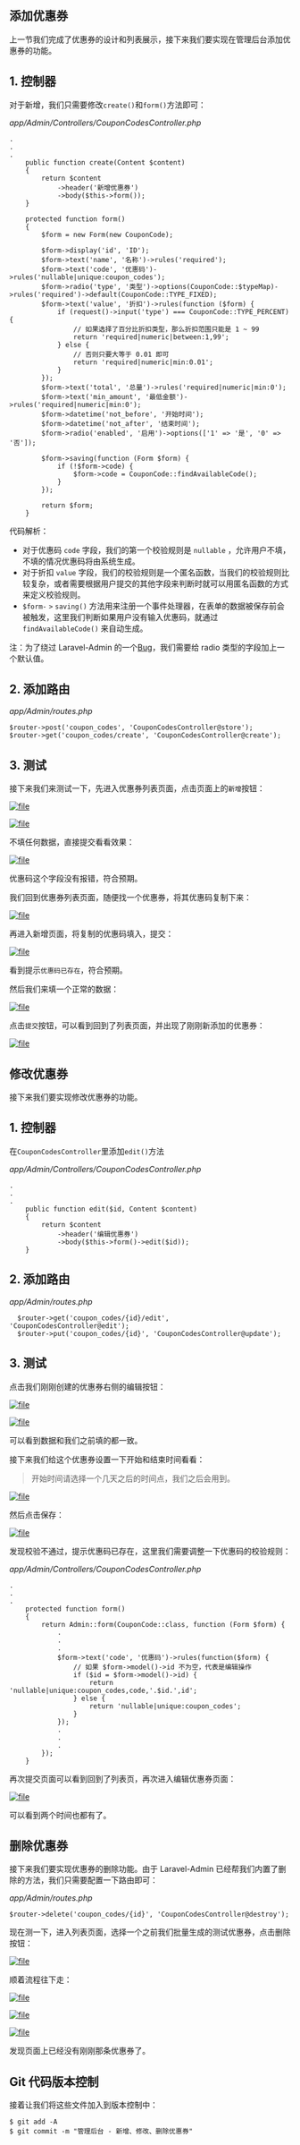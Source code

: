 ## 添加优惠券

上一节我们完成了优惠券的设计和列表展示，接下来我们要实现在管理后台添加优惠券的功能。

## 1. 控制器

对于新增，我们只需要修改`create()`和`form()`方法即可：

_app/Admin/Controllers/CouponCodesController.php_

```
.
.
.
    public function create(Content $content)
    {
        return $content
            ->header('新增优惠券')
            ->body($this->form());
    }

    protected function form()
    {
        $form = new Form(new CouponCode);

        $form->display('id', 'ID');
        $form->text('name', '名称')->rules('required');
        $form->text('code', '优惠码')->rules('nullable|unique:coupon_codes');
        $form->radio('type', '类型')->options(CouponCode::$typeMap)->rules('required')->default(CouponCode::TYPE_FIXED);
        $form->text('value', '折扣')->rules(function ($form) {
            if (request()->input('type') === CouponCode::TYPE_PERCENT) {
                // 如果选择了百分比折扣类型，那么折扣范围只能是 1 ~ 99
                return 'required|numeric|between:1,99';
            } else {
                // 否则只要大等于 0.01 即可
                return 'required|numeric|min:0.01';
            }
        });
        $form->text('total', '总量')->rules('required|numeric|min:0');
        $form->text('min_amount', '最低金额')->rules('required|numeric|min:0');
        $form->datetime('not_before', '开始时间');
        $form->datetime('not_after', '结束时间');
        $form->radio('enabled', '启用')->options(['1' => '是', '0' => '否']);

        $form->saving(function (Form $form) {
            if (!$form->code) {
                $form->code = CouponCode::findAvailableCode();
            }
        });

        return $form;
    }
```

代码解析：

* 对于优惠码
  `code`
  字段，我们的第一个校验规则是
  `nullable`
  ，允许用户不填，不填的情况优惠码将由系统生成。
* 对于折扣
  `value`
  字段，我们的校验规则是一个匿名函数，当我们的校验规则比较复杂，或者需要根据用户提交的其他字段来判断时就可以用匿名函数的方式来定义校验规则。
* `$form-`
  `>`
  `saving()`
  方法用来注册一个事件处理器，在表单的数据被保存前会被触发，这里我们判断如果用户没有输入优惠码，就通过
  `findAvailableCode()`
  来自动生成。

注：为了绕过 Laravel-Admin 的一个[Bug](https://learnku.com/laravel/t/27467)，我们需要给 radio 类型的字段加上一个默认值。

## 2. 添加路由

_app/Admin/routes.php_

```
$router->post('coupon_codes', 'CouponCodesController@store');
$router->get('coupon_codes/create', 'CouponCodesController@create');
```

## 3. 测试

接下来我们来测试一下，先进入优惠券列表页面，点击页面上的`新增`按钮：

[![](https://iocaffcdn.phphub.org/uploads/images/201812/23/5320/9bkUdPsUoS.png!large "file")](https://iocaffcdn.phphub.org/uploads/images/201812/23/5320/9bkUdPsUoS.png!large)

[![](https://iocaffcdn.phphub.org/uploads/images/201812/23/5320/kMxLf0tqBx.png!large "file")](https://iocaffcdn.phphub.org/uploads/images/201812/23/5320/kMxLf0tqBx.png!large)

不填任何数据，直接提交看看效果：

[![](https://iocaffcdn.phphub.org/uploads/images/201812/23/5320/3lEtA1jtZT.png!large "file")](https://iocaffcdn.phphub.org/uploads/images/201812/23/5320/3lEtA1jtZT.png!large)

优惠码这个字段没有报错，符合预期。

我们回到优惠券列表页面，随便找一个优惠券，将其优惠码复制下来：

[![](https://iocaffcdn.phphub.org/uploads/images/201812/23/5320/j5fs3kgqk8.png!large "file")](https://iocaffcdn.phphub.org/uploads/images/201812/23/5320/j5fs3kgqk8.png!large)

再进入新增页面，将复制的优惠码填入，提交：

[![](https://iocaffcdn.phphub.org/uploads/images/201812/23/5320/uwThMM2zFg.png!large "file")](https://iocaffcdn.phphub.org/uploads/images/201812/23/5320/uwThMM2zFg.png!large)

看到提示`优惠码已存在`，符合预期。

然后我们来填一个正常的数据：

[![](https://iocaffcdn.phphub.org/uploads/images/201812/23/5320/Si6xaBrYdd.png!large "file")](https://iocaffcdn.phphub.org/uploads/images/201812/23/5320/Si6xaBrYdd.png!large)

点击`提交`按钮，可以看到回到了列表页面，并出现了刚刚新添加的优惠券：

[![](https://iocaffcdn.phphub.org/uploads/images/201812/23/5320/qTEHXBOjyf.png!large "file")](https://iocaffcdn.phphub.org/uploads/images/201812/23/5320/qTEHXBOjyf.png!large)

## 修改优惠券

接下来我们要实现修改优惠券的功能。

## 1. 控制器

在`CouponCodesController`里添加`edit()`方法

_app/Admin/Controllers/CouponCodesController.php_

```
.
.
.
    public function edit($id, Content $content)
    {
        return $content
            ->header('编辑优惠券')
            ->body($this->form()->edit($id));
    }
```

## 2. 添加路由

_app/Admin/routes.php_

```
  $router->get('coupon_codes/{id}/edit', 'CouponCodesController@edit');
  $router->put('coupon_codes/{id}', 'CouponCodesController@update');
```

## 3. 测试

点击我们刚刚创建的优惠券右侧的编辑按钮：

[![](https://iocaffcdn.phphub.org/uploads/images/201812/23/5320/9651FnQ2tn.png!large "file")](https://iocaffcdn.phphub.org/uploads/images/201812/23/5320/9651FnQ2tn.png!large)

[![](https://iocaffcdn.phphub.org/uploads/images/201812/23/5320/gjO89kfS9Q.png!large "file")](https://iocaffcdn.phphub.org/uploads/images/201812/23/5320/gjO89kfS9Q.png!large)

可以看到数据和我们之前填的都一致。

接下来我们给这个优惠券设置一下开始和结束时间看看：

> 开始时间请选择一个几天之后的时间点，我们之后会用到。

[![](https://iocaffcdn.phphub.org/uploads/images/201812/23/5320/qYoldSjbtH.png!large "file")](https://iocaffcdn.phphub.org/uploads/images/201812/23/5320/qYoldSjbtH.png!large)

然后点击保存：

[![](https://iocaffcdn.phphub.org/uploads/images/201812/23/5320/gcvrxlS7xt.png!large "file")](https://iocaffcdn.phphub.org/uploads/images/201812/23/5320/gcvrxlS7xt.png!large)

发现校验不通过，提示优惠码已存在，这里我们需要调整一下优惠码的校验规则：

_app/Admin/Controllers/CouponCodesController.php_

```
.
.
.
    protected function form()
    {
        return Admin::form(CouponCode::class, function (Form $form) {
            .
            .
            .
            $form->text('code', '优惠码')->rules(function($form) {
                // 如果 $form->model()->id 不为空，代表是编辑操作
                if ($id = $form->model()->id) {
                    return 'nullable|unique:coupon_codes,code,'.$id.',id';
                } else {
                    return 'nullable|unique:coupon_codes';
                }
            });
            .
            .
            .
        });
    }
```

再次提交页面可以看到回到了列表页，再次进入编辑优惠券页面：

[![](https://iocaffcdn.phphub.org/uploads/images/201812/23/5320/B9hjmwTYue.png!large "file")](https://iocaffcdn.phphub.org/uploads/images/201812/23/5320/B9hjmwTYue.png!large)

可以看到两个时间也都有了。

## 删除优惠券

接下来我们要实现优惠券的删除功能。由于 Laravel-Admin 已经帮我们内置了删除的方法，我们只需要配置一下路由即可：

_app/Admin/routes.php_

```
$router->delete('coupon_codes/{id}', 'CouponCodesController@destroy');
```

现在测一下，进入列表页面，选择一个之前我们批量生成的测试优惠券，点击删除按钮：

[![](https://iocaffcdn.phphub.org/uploads/images/201812/23/5320/JvIGTIRw9w.png!large "file")](https://iocaffcdn.phphub.org/uploads/images/201812/23/5320/JvIGTIRw9w.png!large)

顺着流程往下走：

[![](https://iocaffcdn.phphub.org/uploads/images/201812/23/5320/ybHlicpFRd.png!large "file")](https://iocaffcdn.phphub.org/uploads/images/201812/23/5320/ybHlicpFRd.png!large)

[![](https://iocaffcdn.phphub.org/uploads/images/201812/23/5320/jwT9JdkM1N.png!large "file")](https://iocaffcdn.phphub.org/uploads/images/201812/23/5320/jwT9JdkM1N.png!large)

[![](https://iocaffcdn.phphub.org/uploads/images/201812/23/5320/pUrIrcMzEu.png!large "file")](https://iocaffcdn.phphub.org/uploads/images/201812/23/5320/pUrIrcMzEu.png!large)

发现页面上已经没有刚刚那条优惠券了。

## Git 代码版本控制

接着让我们将这些文件加入到版本控制中：

```
$ git add -A
$ git commit -m "管理后台 - 新增、修改、删除优惠券"
```



